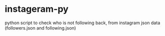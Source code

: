 # instageram-py
python script to check who is not following back, from instagram json data (followers.json and following.json)
